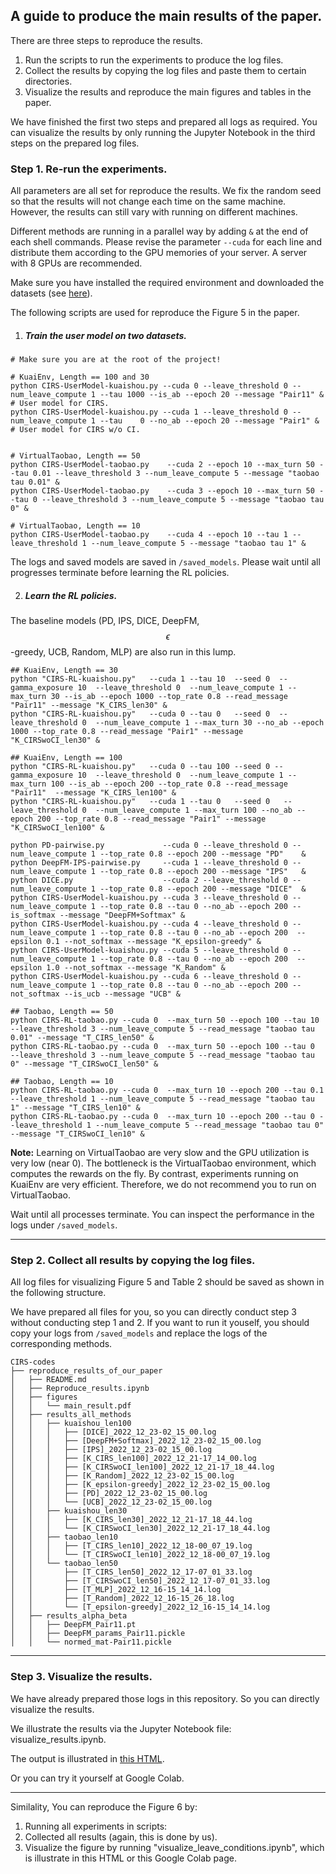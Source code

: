 ## A guide to produce the main results of the paper.

There are three steps to reproduce the results.
1. Run the scripts to run the experiments to produce the log files.
2. Collect the results by copying the log files and paste them to certain directories.
3. Visualize the results and reproduce the main figures and tables in the paper.

We have finished the first two steps and prepared all logs as required. You can visualize the results by only running the Jupyter Notebook in the third steps on the prepared log files. 

### Step 1. Re-run the experiments.

All parameters are all set for reproduce the results. We fix the random seed so that the results will not change each time on the same machine. However, the results can still vary with running on different machines.

Different methods are running in a parallel way by adding `&` at the end of each shell commands. Please revise the parameter `--cuda` for each line and distribute them according to the GPU memories of your server. A server with 8 GPUs are recommended. 

Make sure you have installed the required environment and downloaded the datasets (see [here](https://github.com/chongminggao/CIRS-codes#installation)).

The following scripts are used for reproduce the Figure 5 in the paper.

1. ##### Train the user model on two datasets. 

```shell
# Make sure you are at the root of the project!

# KuaiEnv, Length == 100 and 30
python CIRS-UserModel-kuaishou.py --cuda 0 --leave_threshold 0 --num_leave_compute 1 --tau 1000 --is_ab --epoch 20 --message "Pair11" & # User model for CIRS.
python CIRS-UserModel-kuaishou.py --cuda 1 --leave_threshold 0 --num_leave_compute 1 --tau    0 --no_ab --epoch 20 --message "Pair1" & # User model for CIRS w/o CI.


# VirtualTaobao, Length == 50
python CIRS-UserModel-taobao.py    --cuda 2 --epoch 10 --max_turn 50 --tau 0.01 --leave_threshold 3 --num_leave_compute 5 --message "taobao tau 0.01" & 
python CIRS-UserModel-taobao.py    --cuda 3 --epoch 10 --max_turn 50 --tau 0 --leave_threshold 3 --num_leave_compute 5 --message "taobao tau 0" & 

# VirtualTaobao, Length == 10
python CIRS-UserModel-taobao.py    --cuda 4 --epoch 10 --tau 1 --leave_threshold 1 --num_leave_compute 5 --message "taobao tau 1" & 
```

The logs and saved models are saved in `/saved_models`. Please wait until all progresses terminate before learning the RL policies.

2. ##### Learn the RL policies. 

The baseline models (PD, IPS, DICE, DeepFM, $$\epsilon$$-greedy, UCB, Random, MLP) are also run in this lump.

```shell
## KuaiEnv, Length == 30
python "CIRS-RL-kuaishou.py"   --cuda 1 --tau 10  --seed 0  --gamma_exposure 10  --leave_threshold 0  --num_leave_compute 1 --max_turn 30 --is_ab --epoch 1000 --top_rate 0.8 --read_message "Pair11" --message "K_CIRS_len30" &
python "CIRS-RL-kuaishou.py"   --cuda 0 --tau 0   --seed 0  --leave_threshold 0  --num_leave_compute 1 --max_turn 30 --no_ab --epoch 1000 --top_rate 0.8 --read_message "Pair1" --message "K_CIRSwoCI_len30" &

## KuaiEnv, Length == 100
python "CIRS-RL-kuaishou.py"   --cuda 0 --tau 100 --seed 0 --gamma_exposure 10  --leave_threshold 0  --num_leave_compute 1 --max_turn 100 --is_ab --epoch 200 --top_rate 0.8 --read_message "Pair11"  --message "K_CIRS_len100" &
python "CIRS-RL-kuaishou.py"   --cuda 1 --tau 0   --seed 0   --leave_threshold 0  --num_leave_compute 1 --max_turn 100 --no_ab --epoch 200 --top_rate 0.8 --read_message "Pair1" --message "K_CIRSwoCI_len100" &

python PD-pairwise.py             --cuda 0 --leave_threshold 0 --num_leave_compute 1 --top_rate 0.8 --epoch 200 --message "PD"    &
python DeepFM-IPS-pairwise.py     --cuda 1 --leave_threshold 0 --num_leave_compute 1 --top_rate 0.8 --epoch 200 --message "IPS"   &
python DICE.py                    --cuda 2 --leave_threshold 0 --num_leave_compute 1 --top_rate 0.8 --epoch 200 --message "DICE"  &
python CIRS-UserModel-kuaishou.py --cuda 3 --leave_threshold 0 --num_leave_compute 1 --top_rate 0.8 --tau 0 --no_ab --epoch 200 --is_softmax --message "DeepFM+Softmax" &
python CIRS-UserModel-kuaishou.py --cuda 4 --leave_threshold 0 --num_leave_compute 1 --top_rate 0.8 --tau 0 --no_ab --epoch 200  --epsilon 0.1 --not_softmax --message "K_epsilon-greedy" &
python CIRS-UserModel-kuaishou.py --cuda 5 --leave_threshold 0 --num_leave_compute 1 --top_rate 0.8 --tau 0 --no_ab --epoch 200  --epsilon 1.0 --not_softmax --message "K_Random" &
python CIRS-UserModel-kuaishou.py --cuda 6 --leave_threshold 0 --num_leave_compute 1 --top_rate 0.8 --tau 0 --no_ab --epoch 200 --not_softmax --is_ucb --message "UCB" &

## Taobao, Length == 50
python CIRS-RL-taobao.py --cuda 0  --max_turn 50 --epoch 100 --tau 10 --leave_threshold 3 --num_leave_compute 5 --read_message "taobao tau 0.01" --message "T_CIRS_len50" &
python CIRS-RL-taobao.py --cuda 0  --max_turn 50 --epoch 100 --tau 0  --leave_threshold 3 --num_leave_compute 5 --read_message "taobao tau 0" --message "T_CIRSwoCI_len50" &

## Taobao, Length == 10
python CIRS-RL-taobao.py --cuda 0  --max_turn 10 --epoch 200 --tau 0.1 --leave_threshold 1 --num_leave_compute 5 --read_message "taobao tau 1" --message "T_CIRS_len10" &
python CIRS-RL-taobao.py --cuda 0  --max_turn 10 --epoch 200 --tau 0 --leave_threshold 1 --num_leave_compute 5 --read_message "taobao tau 0" --message "T_CIRSwoCI_len10" &
```

**Note:** Learning on VirtualTaobao are very slow and the GPU utilization is very low (near 0). The bottleneck is the VirtualTaobao environment, which computes the rewards on the fly. By contrast, experiments running on KuaiEnv are very efficient. Therefore, we do not recommend you to run on VirtualTaobao.

Wait until all processes terminate. You can inspect the performance in the logs under `/saved_models`.

---

### Step 2. Collect all results by copying the log files.

All log files for visualizing Figure 5 and Table 2 should be saved as shown in the following structure.

We have prepared all files for you, so you can directly conduct step 3 without conducting step 1 and 2. If you want to run it youself, you should copy your logs from `/saved_models` and replace the logs of the corresponding methods.

```
CIRS-codes
├── reproduce_results_of_our_paper
│   ├── README.md
│   ├── Reproduce_results.ipynb
│   ├── figures
│   │   └── main_result.pdf
│   ├── results_all_methods
│   │   ├── kuaishou_len100
│   │   │   ├── [DICE]_2022_12_23-02_15_00.log
│   │   │   ├── [DeepFM+Softmax]_2022_12_23-02_15_00.log
│   │   │   ├── [IPS]_2022_12_23-02_15_00.log
│   │   │   ├── [K_CIRS_len100]_2022_12_21-17_14_00.log
│   │   │   ├── [K_CIRSwoCI_len100]_2022_12_21-17_18_44.log
│   │   │   ├── [K_Random]_2022_12_23-02_15_00.log
│   │   │   ├── [K_epsilon-greedy]_2022_12_23-02_15_00.log
│   │   │   ├── [PD]_2022_12_23-02_15_00.log
│   │   │   └── [UCB]_2022_12_23-02_15_00.log
│   │   ├── kuaishou_len30
│   │   │   ├── [K_CIRS_len30]_2022_12_21-17_18_44.log
│   │   │   └── [K_CIRSwoCI_len30]_2022_12_21-17_18_44.log
│   │   ├── taobao_len10
│   │   │   ├── [T_CIRS_len10]_2022_12_18-00_07_19.log
│   │   │   └── [T_CIRSwoCI_len10]_2022_12_18-00_07_19.log
│   │   └── taobao_len50
│   │       ├── [T_CIRS_len50]_2022_12_17-07_01_33.log
│   │       ├── [T_CIRSwoCI_len50]_2022_12_17-07_01_33.log
│   │       ├── [T_MLP]_2022_12_16-15_14_14.log
│   │       ├── [T_Random]_2022_12_16-15_26_18.log
│   │       └── [T_epsilon-greedy]_2022_12_16-15_14_14.log
│   ├── results_alpha_beta
│   │   ├── DeepFM_Pair11.pt
│   │   ├── DeepFM_params_Pair11.pickle
│   │   └── normed_mat-Pair11.pickle
```

---

### Step 3. Visualize the results.

We have already prepared those logs in this repository. So you can directly visualize the results.

We illustrate the results via the Jupyter Notebook file: visualize_results.ipynb.

The output is illustrated in [this HTML](#).

Or you can try it yourself at Google Colab.



---

Similality, You can reproduce the Figure 6 by:

1. Running all experiments in scripts:
2. Collected all results (again, this is done by us).
3. Visualize the figure by running "visualize_leave_conditions.ipynb", which is illustrate in this HTML or this Google Colab page.

